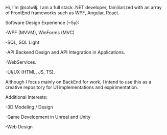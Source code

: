 Hi, I’m @solwilj. I am a full stack .NET developer, familiarized with an array of FrontEnd frameworks such as WPF, Angular, React.

Software Design Experience (~5y):

  -WPF (MVVM), WinForms (MVC)
  
  -SQL, SQL Light
  
  -API Backend Design and API Integration in Applications.
  
  -WebServices.
  
  -UI/UX (HTML, JS, TS).

Although I focus mainly on BackEnd for work, I intend to use this as a creative repository for UI implementations and expirimentation.

Additional Interests:

  -3D Modeling / Design
  
  -Game Development in Unreal and Unity
  
  -Web Design
